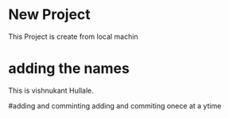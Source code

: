 # New Project

This Project is create from local machin

# adding the names
This is vishnukant Hullale.

#adding and comminting
adding and commiting onece at a ytime
